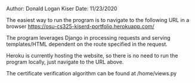 Author: Donald Logan Kiser
Date: 11/23/2020

The easiest way to run the program is to navigate to the following URL in a browser
    https://osu-cs325-kiserd-portfolio.herokuapp.com/

The program leverages Django in processing requests and serving templates/HTML dependent
on the route specified in the request.

Heroku is currently hosting the website, so there is no need to run the program locally,
just navigate to the URL above.

The certificate verification algorithm can be found at /home/views.py